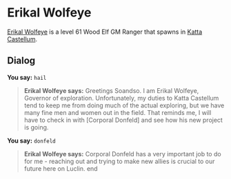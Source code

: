 # Erikal Wolfeye



[Erikal Wolfeye](/npc/160180) is a level 61 Wood Elf GM Ranger that spawns in [Katta Castellum](/zone/160).



## Dialog

**You say:** `hail`



>**Erikal Wolfeye says:** Greetings Soandso. I am Erikal Wolfeye, Governor of exploration. Unfortunately, my duties to Katta Castellum tend to keep me from doing much of the actual exploring, but we have many fine men and women out in the field. That reminds me, I will have to check in with [Corporal Donfeld] and see how his new project is going.

**You say:** `donfeld`



>**Erikal Wolfeye says:** Corporal Donfeld has a very important job to do for me - reaching out and trying to make new allies is crucial to our future here on Luclin.
end
